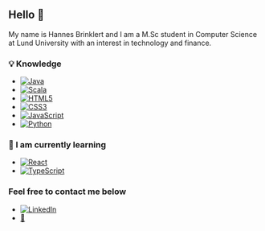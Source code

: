## Hello 👋

My name is Hannes Brinklert and I am a M.Sc student in Computer Science at Lund University with an interest in technology and finance.

### :bulb: Knowledge 
- [<img alt="Java" src="https://img.shields.io/badge/java-%23ED8B00.svg?&style=for-the-badge&logo=java&logoColor=white"/>]()
- [<img alt="Scala" src="https://img.shields.io/badge/scala-%23DC322F.svg?&style=for-the-badge&logo=scala&logoColor=white"/>]()
- [<img alt="HTML5" src="https://img.shields.io/badge/html5%20-%23E34F26.svg?&style=for-the-badge&logo=html5&logoColor=white"/>]()
- [<img alt="CSS3" src="https://img.shields.io/badge/css3%20-%231572B6.svg?&style=for-the-badge&logo=css3&logoColor=white"/>]()
- [<img alt="JavaScript" src="https://img.shields.io/badge/javascript%20-%23323330.svg?&style=for-the-badge&logo=javascript&logoColor=%23F7DF1E"/>]()
- [<img alt="Python" src="https://img.shields.io/badge/python%20-%2314354C.svg?&style=for-the-badge&logo=python&logoColor=white"/>]()
 
### :open_book: I am currently learning
- [<img alt="React" src="https://img.shields.io/badge/react%20-%2320232a.svg?&style=for-the-badge&logo=react&logoColor=%2361DAFB"/>]()
- [<img alt="TypeScript" src="https://img.shields.io/badge/typescript%20-%23007ACC.svg?&style=for-the-badge&logo=typescript&logoColor=white"/>]()
  
### Feel free to contact me below 
- [<img alt="LinkedIn" src="https://img.shields.io/badge/linkedin%20-%230077B5.svg?&style=for-the-badge&logo=linkedin&logoColor=white"/>](http://linkedin.com/in/hannesbrinklert)
- [:e-mail:](mailto:hannes@brinklert.se)

